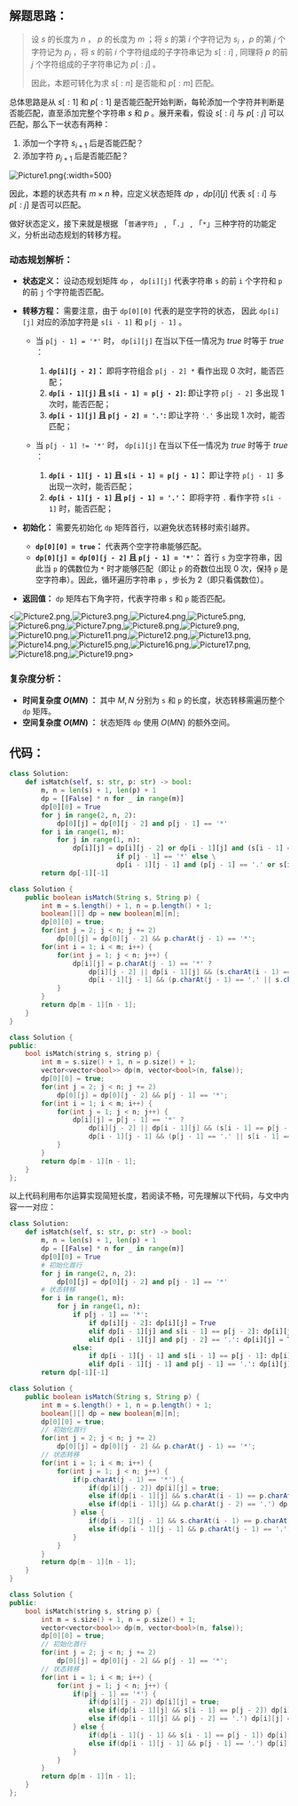 ## 解题思路：

> 设 $s$ 的长度为 $n$ ， $p$ 的长度为 $m$ ；将 $s$ 的第 $i$ 个字符记为 $s_i$ ，$p$ 的第 $j$ 个字符记为 $p_j$ ，将 $s$ 的前 $i$ 个字符组成的子字符串记为 $s[:i]$ , 同理将 $p$ 的前 $j$ 个字符组成的子字符串记为 $p[:j]$ 。
>
> 因此，本题可转化为求 $s[:n]$ 是否能和  $p[:m]$ 匹配。

总体思路是从 $s[:1]$ 和 $p[:1]$ 是否能匹配开始判断，每轮添加一个字符并判断是否能匹配，直至添加完整个字符串 $s$ 和 $p$ 。展开来看，假设 $s[:i]$ 与  $p[:j]$ 可以匹配，那么下一状态有两种：

1. 添加一个字符 $s_{i+1}$ 后是否能匹配？
2. 添加字符 $p_{j+1}$ 后是否能匹配？

![Picture1.png](https://pic.leetcode-cn.com/1614516402-HyzAil-Picture1.png){:width=500}

因此，本题的状态共有 $m \times n$ 种，应定义状态矩阵 $dp$ ，$dp[i][j]$ 代表 $s[:i]$ 与  $p[:j]$ 是否可以匹配。

做好状态定义，接下来就是根据  「`普通字符`」 ,  「`.`」 , 「`*`」三种字符的功能定义，分析出动态规划的转移方程。

### 动态规划解析：

- **状态定义：** 设动态规划矩阵 `dp` ， `dp[i][j]` 代表字符串 `s` 的前 `i` 个字符和 `p` 的前 `j` 个字符能否匹配。

- **转移方程：** 需要注意，由于 `dp[0][0]` 代表的是空字符的状态， 因此 `dp[i][j]` 对应的添加字符是 `s[i - 1]` 和 `p[j - 1]` 。

  - 当 `p[j - 1] = '*'` 时， `dp[i][j]` 在当以下任一情况为 $true$ 时等于 $true$ ：

    1. **`dp[i][j - 2]`：** 即将字符组合 `p[j - 2] *` 看作出现 0 次时，能否匹配；
    2. **`dp[i - 1][j]` 且 `s[i - 1] = p[j - 2]`:** 即让字符 `p[j - 2]` 多出现 1 次时，能否匹配；
    3. **`dp[i - 1][j]` 且 `p[j - 2] = '.'`:** 即让字符 `'.'` 多出现 1 次时，能否匹配；

  - 当 `p[j - 1] != '*'` 时， `dp[i][j]` 在当以下任一情况为 $true$ 时等于 $true$ ：

    1. **`dp[i - 1][j - 1]` 且 `s[i - 1] = p[j - 1]`：** 即让字符 `p[j - 1]` 多出现一次时，能否匹配；
    2. **`dp[i - 1][j - 1]` 且 `p[j - 1] = '.'`：** 即将字符 `.` 看作字符 `s[i - 1]` 时，能否匹配；

- **初始化：** 需要先初始化 `dp` 矩阵首行，以避免状态转移时索引越界。

  - **`dp[0][0] = true`：** 代表两个空字符串能够匹配。
  - **`dp[0][j] = dp[0][j - 2]` 且 `p[j - 1] = '*'`：** 首行 `s` 为空字符串，因此当 `p` 的偶数位为 `*` 时才能够匹配（即让 `p` 的奇数位出现 0 次，保持 `p` 是空字符串）。因此，循环遍历字符串 `p` ，步长为 2（即只看偶数位）。

- **返回值：** `dp` 矩阵右下角字符，代表字符串 `s` 和 `p` 能否匹配。

<![Picture2.png](https://pic.leetcode-cn.com/1614516402-hHLAeA-Picture2.png),![Picture3.png](https://pic.leetcode-cn.com/1614516402-KnJpAF-Picture3.png),![Picture4.png](https://pic.leetcode-cn.com/1614516402-MacqQq-Picture4.png),![Picture5.png](https://pic.leetcode-cn.com/1614516402-rFRAGU-Picture5.png),![Picture6.png](https://pic.leetcode-cn.com/1614516402-ATFWBt-Picture6.png),![Picture7.png](https://pic.leetcode-cn.com/1614516402-OeJlxq-Picture7.png),![Picture8.png](https://pic.leetcode-cn.com/1614516402-oqHduu-Picture8.png),![Picture9.png](https://pic.leetcode-cn.com/1614516402-ETWYMx-Picture9.png),![Picture10.png](https://pic.leetcode-cn.com/1614516402-NXXjya-Picture10.png),![Picture11.png](https://pic.leetcode-cn.com/1614516402-uMxtXN-Picture11.png),![Picture12.png](https://pic.leetcode-cn.com/1614516402-HHmdNJ-Picture12.png),![Picture13.png](https://pic.leetcode-cn.com/1614516402-bBdFaG-Picture13.png),![Picture14.png](https://pic.leetcode-cn.com/1614516402-EsgHuc-Picture14.png),![Picture15.png](https://pic.leetcode-cn.com/1614516402-YlyLPO-Picture15.png),![Picture16.png](https://pic.leetcode-cn.com/1614516402-VpcAnO-Picture16.png),![Picture17.png](https://pic.leetcode-cn.com/1614516402-CmmPpZ-Picture17.png),![Picture18.png](https://pic.leetcode-cn.com/1614516402-ibjjpB-Picture18.png),![Picture19.png](https://pic.leetcode-cn.com/1614516402-gBEUfu-Picture19.png)>

### 复杂度分析：

- **时间复杂度 $O(MN)$ ：** 其中 $M, N$ 分别为 `s` 和 `p` 的长度，状态转移需遍历整个 `dp` 矩阵。
- **空间复杂度 $O(MN)$ ：** 状态矩阵 `dp` 使用 $O(MN)$ 的额外空间。

## 代码：

```Python []
class Solution:
    def isMatch(self, s: str, p: str) -> bool:
        m, n = len(s) + 1, len(p) + 1
        dp = [[False] * n for _ in range(m)]
        dp[0][0] = True
        for j in range(2, n, 2):
            dp[0][j] = dp[0][j - 2] and p[j - 1] == '*'
        for i in range(1, m):
            for j in range(1, n):
                dp[i][j] = dp[i][j - 2] or dp[i - 1][j] and (s[i - 1] == p[j - 2] or p[j - 2] == '.') \
                           if p[j - 1] == '*' else \
                           dp[i - 1][j - 1] and (p[j - 1] == '.' or s[i - 1] == p[j - 1])
        return dp[-1][-1]
```

```Java []
class Solution {
    public boolean isMatch(String s, String p) {
        int m = s.length() + 1, n = p.length() + 1;
        boolean[][] dp = new boolean[m][n];
        dp[0][0] = true;
        for(int j = 2; j < n; j += 2)
            dp[0][j] = dp[0][j - 2] && p.charAt(j - 1) == '*';
        for(int i = 1; i < m; i++) {
            for(int j = 1; j < n; j++) {
                dp[i][j] = p.charAt(j - 1) == '*' ?
                    dp[i][j - 2] || dp[i - 1][j] && (s.charAt(i - 1) == p.charAt(j - 2) || p.charAt(j - 2) == '.') :
                    dp[i - 1][j - 1] && (p.charAt(j - 1) == '.' || s.charAt(i - 1) == p.charAt(j - 1));
            }
        }
        return dp[m - 1][n - 1];
    }
}
```

```C++ []
class Solution {
public:
    bool isMatch(string s, string p) {
        int m = s.size() + 1, n = p.size() + 1;
        vector<vector<bool>> dp(m, vector<bool>(n, false));
        dp[0][0] = true;
        for(int j = 2; j < n; j += 2)
            dp[0][j] = dp[0][j - 2] && p[j - 1] == '*';
        for(int i = 1; i < m; i++) {
            for(int j = 1; j < n; j++) {
                dp[i][j] = p[j - 1] == '*' ?
                    dp[i][j - 2] || dp[i - 1][j] && (s[i - 1] == p[j - 2] || p[j - 2] == '.'):
                    dp[i - 1][j - 1] && (p[j - 1] == '.' || s[i - 1] == p[j - 1]);
            }
        }
        return dp[m - 1][n - 1];
    }
};
```

以上代码利用布尔运算实现简短长度，若阅读不畅，可先理解以下代码，与文中内容一一对应：

```Python []
class Solution:
    def isMatch(self, s: str, p: str) -> bool:
        m, n = len(s) + 1, len(p) + 1
        dp = [[False] * n for _ in range(m)]
        dp[0][0] = True
        # 初始化首行
        for j in range(2, n, 2):
            dp[0][j] = dp[0][j - 2] and p[j - 1] == '*'
        # 状态转移
        for i in range(1, m):
            for j in range(1, n):
                if p[j - 1] == '*':
                    if dp[i][j - 2]: dp[i][j] = True                              # 1.
                    elif dp[i - 1][j] and s[i - 1] == p[j - 2]: dp[i][j] = True   # 2.
                    elif dp[i - 1][j] and p[j - 2] == '.': dp[i][j] = True        # 3.
                else:
                    if dp[i - 1][j - 1] and s[i - 1] == p[j - 1]: dp[i][j] = True # 1.
                    elif dp[i - 1][j - 1] and p[j - 1] == '.': dp[i][j] = True    # 2.
        return dp[-1][-1]
```

```Java []
class Solution {
    public boolean isMatch(String s, String p) {
        int m = s.length() + 1, n = p.length() + 1;
        boolean[][] dp = new boolean[m][n];
        dp[0][0] = true;
        // 初始化首行
        for(int j = 2; j < n; j += 2)
            dp[0][j] = dp[0][j - 2] && p.charAt(j - 1) == '*';
        // 状态转移
        for(int i = 1; i < m; i++) {
            for(int j = 1; j < n; j++) {
                if(p.charAt(j - 1) == '*') {
                    if(dp[i][j - 2]) dp[i][j] = true;                                            // 1.
                    else if(dp[i - 1][j] && s.charAt(i - 1) == p.charAt(j - 2)) dp[i][j] = true; // 2.
                    else if(dp[i - 1][j] && p.charAt(j - 2) == '.') dp[i][j] = true;             // 3.
                } else {
                    if(dp[i - 1][j - 1] && s.charAt(i - 1) == p.charAt(j - 1)) dp[i][j] = true;  // 1.
                    else if(dp[i - 1][j - 1] && p.charAt(j - 1) == '.') dp[i][j] = true;         // 2.
                }
            }
        }
        return dp[m - 1][n - 1];
    }
}
```

```C++ []
class Solution {
public:
    bool isMatch(string s, string p) {
        int m = s.size() + 1, n = p.size() + 1;
        vector<vector<bool>> dp(m, vector<bool>(n, false));
        dp[0][0] = true;
        // 初始化首行
        for(int j = 2; j < n; j += 2)
            dp[0][j] = dp[0][j - 2] && p[j - 1] == '*';
        // 状态转移
        for(int i = 1; i < m; i++) {
            for(int j = 1; j < n; j++) {
                if(p[j - 1] == '*') {
                    if(dp[i][j - 2]) dp[i][j] = true;                              // 1.
                    else if(dp[i - 1][j] && s[i - 1] == p[j - 2]) dp[i][j] = true; // 2.
                    else if(dp[i - 1][j] && p[j - 2] == '.') dp[i][j] = true;      // 3.
                } else {
                    if(dp[i - 1][j - 1] && s[i - 1] == p[j - 1]) dp[i][j] = true;  // 1.
                    else if(dp[i - 1][j - 1] && p[j - 1] == '.') dp[i][j] = true;  // 2.
                }
            }
        }
        return dp[m - 1][n - 1];
    }
};
```
